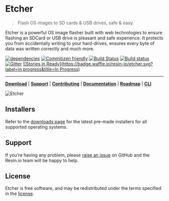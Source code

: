 Etcher
======

> Flash OS images to SD cards & USB drives, safe & easy.

Etcher is a powerful OS image flasher built with web technologies to ensure flashing an SDCard or USB drive is pleasant and safe experience. It protects you from accidentally writing to your hard-drives, ensures every byte of data was written correctly and much more.

[![dependencies](https://david-dm.org/resin-io/etcher.svg)](https://david-dm.org/resin-io/etcher.svg)
[![Commitizen friendly](https://img.shields.io/badge/commitizen-friendly-brightgreen.svg)](http://commitizen.github.io/cz-cli/)
[![Build Status](https://travis-ci.org/resin-io/etcher.svg?branch=master)](https://travis-ci.org/resin-io/etcher)
[![Build status](https://ci.appveyor.com/api/projects/status/e745k1gt39nik0t7/branch/master?svg=true)](https://ci.appveyor.com/project/resin-io/etcher/branch/master)
[![Gitter](https://badges.gitter.im/resin-io/etcher.svg)](https://gitter.im/resin-io/etcher?utm_source=badge&utm_medium=badge&utm_campaign=pr-badge)
[![Stories in Ready](https://badge.waffle.io/resin-io/etcher.svg?label=in progress&title=In Progress)](https://waffle.io/resin-io/etcher)

***

[**Download**](http://etcher.io) | [**Support**](https://github.com/resin-io/etcher/blob/master/SUPPORT.md) | [**Contributing**](https://github.com/resin-io/etcher/blob/master/docs/CONTRIBUTING.md) | [**Documentation**](https://github.com/resin-io/etcher/blob/master/docs/USER-DOCUMENTATION.md) | [**Roadmap**](https://github.com/resin-io/etcher/milestones) | [**CLI**](https://github.com/resin-io/etcher-cli)

![Etcher](https://raw.githubusercontent.com/resin-io/etcher/master/screenshot.png)

Installers
----------

Refer to the [downloads page](http://etcher.io) for the latest pre-made installers for all supported operating systems.

Support
-------

If you're having any problem, please [raise an issue](https://github.com/resin-io/etcher/issues/new) on GitHub and the Resin.io team will be happy to help.

License
-------

Etcher is free software, and may be redistributed under the terms specified in the [license](https://github.com/resin-io/etcher/blob/master/LICENSE).
